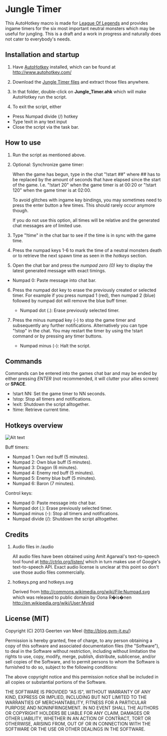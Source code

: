 # Jungle Timer

This AutoHotkey macro is made for [League Of Legends](http://www.leagueoflegends.com/)
and provides ingame timers for the six most important neutral monsters which may
be useful for jungling. This is a draft and a work in progress and naturally does
not cater to everybody's needs.

## Installation and startup

1. Have [AutoHotkey](http://www.autohotkey.com/) installed, which can be found at http://www.autohotkey.com/

2. Download the [Jungle Timer files](https://github.com/klovadis/Jungle-Timer/archive/master.zip) and extract those files anywhere.

3. In that folder, double-click on **Jungle_Timer.ahk** which will make AutoHotkey run the script.

4. To exit the script, either 
  - Press Numpad divide (/) hotkey
  - Type !exit in any text input
  - Close the script via the task bar.

## How to use

1. Run the script as mentioned above.

2. Optional: Synchronize game timer:

   When the game has begun, type in the chat "!start ##" where ## has
   to be replaced by the amount of seconds that have elapsed since the
   start of the game. I.e. "!start 20" when the game timer is at 00:20
   or "!start 120" when the game timer is at 02:00.

   To avoid glitches with ingame key bindings, you may sometimes need
   to press the enter button a few times. This should rarely occur anymore 
   though.

   If you do not use this option, all times will be relative and the
   generated chat messages are of limited use.

3. Type "!time" in the chat bar to see if the time is in sync with the
game time.

4. Press the numpad keys 1-6 to mark the time of a neutral monsters death
or to retrieve the next spawn time as seen in the *hotkeys* section.

5. Open the chat bar and press the *numpad zero (0)* key to display the latest
generated message with exact timings.
  - Numpad 0: Paste message into chat bar.

6. Press the numpad dot key to erase the previously created or selected
timer. For example if you press numpad 1 (red), then numpad 2 (blue)
followed by numpad dot will remove the blue buff timer.
    - Numpad dot (.): Erase previously selected timer. 

7. Press the minus numpad key (-) to stop the game timer and subsequently
any further notifications. Alternatively you can type "!stop" in the chat.
You may restart the timer by using the !start command or by pressing any
timer buttons.
    - Numpad minus (-): Halt the script.

## Commands

Commands can be entered into the games chat bar and may be ended by either
pressing *ENTER* (not recommended, it will clutter your allies screen) or **SPACE**.

 - !start NN: Set the game timer to NN seconds.
 - !stop: Stop all timers and notifications.
 - !exit: Shutdown the script alltogether.
 - !time: Retrieve current time.


## Hotkeys overview

![Alt text](https://github.com/klovadis/Jungle-Timer/blob/master/hotkeys/hotkeys.png?raw=true)

Buff timers:
 - Numpad 1: Own red buff (5 minutes).
 - Numpad 2: Own blue buff (5 minutes).
 - Numpad 3: Dragon (6 minutes).
 - Numpad 4: Enemy red buff (5 minutes).
 - Numpad 5: Enemy blue buff (5 minutes).
 - Numpad 6: Baron (7 minutes).

Control keys:
 - Numpad 0: Paste message into chat bar.
 - Numpad dot (.): Erase previously selected timer. 
 - Numpad minus (-): Stop all timers and notifications.
 - Numpad divide (/): Shutdown the script alltogether.

## Credits

1. Audio files in /audio

	All audio files have been obtained using Amit Agarwal's
	text-to-speech tool found at http://ctrlq.org/listen/
	which in turn makes use of Google's text-to-speech API.
	Exact audio license is unclear at this point so don't
	use those audio files commercially.

2. hotkeys.png and hotkeys.svg

	Derived from http://commons.wikimedia.org/wiki/File:Numpad.svg
	which was released to public domain by Oona R�is�nen
	http://en.wikipedia.org/wiki/User:Mysid


## License (MIT)

Copyright (C) 2013 Geerten van Meel (http://blog.gvm-it.eu/)

Permission is hereby granted, free of charge, to any person obtaining a copy of this
software and associated documentation files (the "Software"), to deal in the Software 
without restriction, including without limitation the rights to use, copy, modify, 
merge, publish, distribute, sublicense, and/or sell copies of the Software, and to 
permit persons to whom the Software is furnished to do so, subject to the following 
conditions:

The above copyright notice and this permission notice shall be included in all copies
or substantial portions of the Software.

THE SOFTWARE IS PROVIDED "AS IS", WITHOUT WARRANTY OF ANY KIND, EXPRESS OR IMPLIED, 
INCLUDING BUT NOT LIMITED TO THE WARRANTIES OF MERCHANTABILITY, FITNESS FOR A 
PARTICULAR PURPOSE AND NONINFRINGEMENT. IN NO EVENT SHALL THE AUTHORS OR COPYRIGHT 
HOLDERS BE LIABLE FOR ANY CLAIM, DAMAGES OR OTHER LIABILITY, WHETHER IN AN ACTION OF 
CONTRACT, TORT OR OTHERWISE, ARISING FROM, OUT OF OR IN CONNECTION WITH THE SOFTWARE 
OR THE USE OR OTHER DEALINGS IN THE SOFTWARE.
